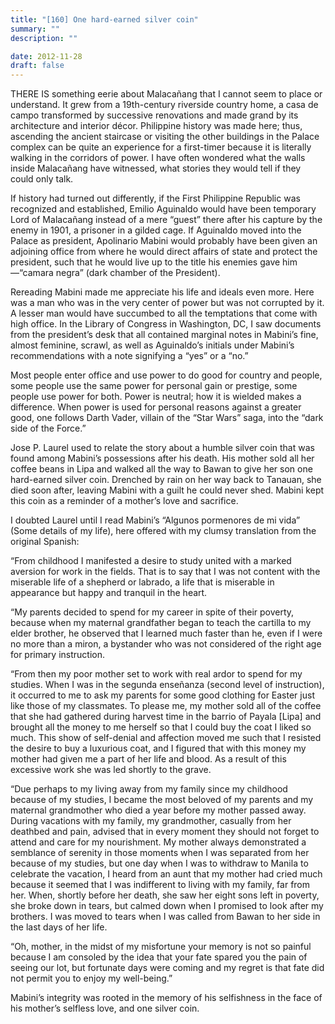 ```yaml
---
title: "[160] One hard-earned silver coin"
summary: ""
description: ""

date: 2012-11-28
draft: false
---
```


THERE IS something eerie about Malacañang that I cannot seem to place or understand. It grew from a 19th-century riverside country home, a casa de campo transformed by successive renovations and made grand by its architecture and interior décor. Philippine history was made here; thus, ascending the ancient staircase or visiting the other buildings in the Palace complex can be quite an experience for a first-timer because it is literally walking in the corridors of power. I have often wondered what the walls inside Malacañang have witnessed, what stories they would tell if they could only talk.

If history had turned out differently, if the First Philippine Republic was recognized and established, Emilio Aguinaldo would have been temporary Lord of Malacañang instead of a mere “guest” there after his capture by the enemy in 1901, a prisoner in a gilded cage. If Aguinaldo moved into the Palace as president, Apolinario Mabini would probably have been given an adjoining office from where he would direct affairs of state and protect the president, such that he would live up to the title his enemies gave him—“camara negra” (dark chamber of the President).

Rereading Mabini made me appreciate his life and ideals even more. Here was a man who was in the very center of power but was not corrupted by it. A lesser man would have succumbed to all the temptations that come with high office. In the Library of Congress in Washington, DC, I saw documents from the president’s desk that all contained marginal notes in Mabini’s fine, almost feminine, scrawl, as well as Aguinaldo’s initials under Mabini’s recommendations with a note signifying a “yes” or a “no.”

Most people enter office and use power to do good for country and people, some people use the same power for personal gain or prestige, some people use power for both. Power is neutral; how it is wielded makes a difference. When power is used for personal reasons against a greater good, one follows Darth Vader, villain of the “Star Wars” saga, into the “dark side of the Force.”

Jose P. Laurel used to relate the story about a humble silver coin that was found among Mabini’s possessions after his death. His mother sold all her coffee beans in Lipa and walked all the way to Bawan to give her son one hard-earned silver coin. Drenched by rain on her way back to Tanauan, she died soon after, leaving Mabini with a guilt he could never shed. Mabini kept this coin as a reminder of a mother’s love and sacrifice.

I doubted Laurel until I read Mabini’s “Algunos pormenores de mi vida” (Some details of my life), here offered with my clumsy translation from the original Spanish:

“From childhood I manifested a desire to study united with a marked aversion for work in the fields. That is to say that I was not content with the miserable life of a shepherd or labrado, a life that is miserable in appearance but happy and tranquil in the heart.

“My parents decided to spend for my career in spite of their poverty, because when my maternal grandfather began to teach the cartilla to my elder brother, he observed that I learned much faster than he, even if I were no more than a miron, a bystander who was not considered of the right age for primary instruction.

“From then my poor mother set to work with real ardor to spend for my studies. When I was in the segunda enseñanza  (second level of instruction), it occurred to me to ask my parents for some good clothing for Easter just like those of my classmates. To please me, my mother sold all of the coffee that she had gathered during harvest time in the barrio of Payala [Lipa] and brought all the money to me herself so that I could buy the coat I liked so much. This show of self-denial and affection moved me such that I resisted the desire to buy a luxurious coat, and I figured that with this money my mother had given me a part of her life and blood. As a result of this excessive work she was led shortly to the grave.

“Due perhaps to my living away from my family since my childhood because of my studies, I became the most beloved of my parents and my maternal grandmother who died a year before my mother passed away. During vacations with my family, my grandmother, casually from her deathbed and pain, advised that in every moment they should not forget to attend and care for my nourishment. My mother always demonstrated a semblance of serenity in those moments when I was separated from her because of my studies, but one day when I was to withdraw to Manila to celebrate the vacation, I heard from an aunt that my mother had cried much because it seemed that I was indifferent to living with my family, far from her. When, shortly before her death, she saw her eight sons left in poverty, she broke down in tears, but calmed down when I promised to look after my brothers. I was moved to tears when I was called from Bawan to her side in the last days of her life.

“Oh, mother, in the midst of my misfortune your memory is not so painful because I am consoled by the idea that your fate spared you the pain of seeing our lot, but fortunate days were coming and my regret is that fate did not permit you to enjoy my well-being.”

Mabini’s integrity was rooted in the memory of his selfishness in the face of his mother’s selfless love, and one silver coin.
